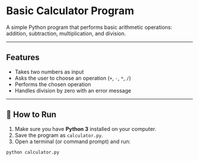 #  Basic Calculator Program

A simple Python program that performs basic arithmetic operations: addition, subtraction, multiplication, and division.

---

##  Features
- Takes two numbers as input
- Asks the user to choose an operation (`+`, `-`, `*`, `/`)
- Performs the chosen operation
- Handles division by zero with an error message

---

## 🚀 How to Run

1. Make sure you have **Python 3** installed on your computer.
2. Save the program as `calculator.py`.
3. Open a terminal (or command prompt) and run:

```bash
python calculator.py
